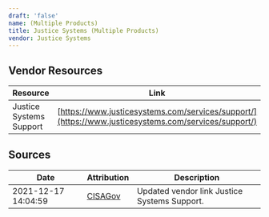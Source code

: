 ```yaml
---
draft: 'false'
name: (Multiple Products)
title: Justice Systems (Multiple Products)
vendor: Justice Systems
---
```


## Vendor Resources
| Resource | Link |
| --- | --- |
| Justice Systems Support | [https://www.justicesystems.com/services/support/](https://www.justicesystems.com/services/support/) |



## Sources
| Date | Attribution | Description |
| --- | --- | --- |
| 2021-12-17 14:04:59 | [CISAGov](https://raw.githubusercontent.com/cisagov/log4j-affected-db/develop/README.md) | Updated vendor link Justice Systems Support.  |
